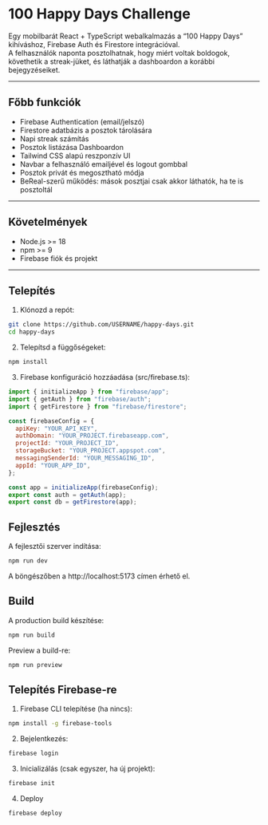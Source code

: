 # 100 Happy Days Challenge

Egy mobilbarát React + TypeScript webalkalmazás a “100 Happy Days” kihíváshoz, Firebase Auth és Firestore integrációval.  
A felhasználók naponta posztolhatnak, hogy miért voltak boldogok, követhetik a streak-jüket, és láthatják a dashboardon a korábbi bejegyzéseiket.

---

## Főbb funkciók

- Firebase Authentication (email/jelszó)
- Firestore adatbázis a posztok tárolására
- Napi streak számítás
- Posztok listázása Dashboardon
- Tailwind CSS alapú reszponzív UI
- Navbar a felhasználó emailjével és logout gombbal
- Posztok privát és megosztható módja
- BeReal-szerű működés: mások posztjai csak akkor láthatók, ha te is posztoltál

---

## Követelmények

- Node.js >= 18
- npm >= 9
- Firebase fiók és projekt

---

## Telepítés

1. Klónozd a repót:

```bash
git clone https://github.com/USERNAME/happy-days.git
cd happy-days
```

2. Telepítsd a függőségeket:

```bash
npm install

```

3. Firebase konfiguráció hozzáadása (src/firebase.ts):

```js
import { initializeApp } from "firebase/app";
import { getAuth } from "firebase/auth";
import { getFirestore } from "firebase/firestore";

const firebaseConfig = {
  apiKey: "YOUR_API_KEY",
  authDomain: "YOUR_PROJECT.firebaseapp.com",
  projectId: "YOUR_PROJECT_ID",
  storageBucket: "YOUR_PROJECT.appspot.com",
  messagingSenderId: "YOUR_MESSAGING_ID",
  appId: "YOUR_APP_ID",
};

const app = initializeApp(firebaseConfig);
export const auth = getAuth(app);
export const db = getFirestore(app);
```

## Fejlesztés

A fejlesztői szerver indítása:

```bash
npm run dev
```

A böngészőben a http://localhost:5173 címen érhető el.

## Build

A production build készítése:

```bash
npm run build
```

Preview a build-re:

```bash
npm run preview
```

## Telepítés Firebase-re

1. Firebase CLI telepítése (ha nincs):

```bash
npm install -g firebase-tools
```

2. Bejelentkezés:

```bash
firebase login
```

3. Inicializálás (csak egyszer, ha új projekt):

```bash
firebase init
```

4. Deploy

```bash
firebase deploy
```
